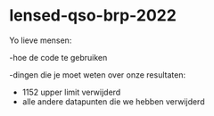 # lensed-qso-brp-2022
Yo lieve mensen:

-hoe de code te gebruiken  







-dingen die je moet weten over onze resultaten:  
  - 1152 upper limit verwijderd
  - alle andere datapunten die we hebben verwijderd
